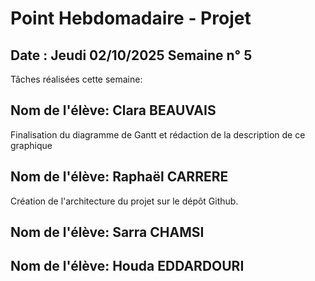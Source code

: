 # Point Hebdomadaire - Projet

## Date : Jeudi 02/10/2025 Semaine n° 5

Tâches réalisées cette semaine:

## Nom de l'élève: Clara BEAUVAIS
Finalisation du diagramme de Gantt et rédaction de la description de ce graphique

## Nom de l'élève: Raphaël CARRERE

Création de l'architecture du projet sur le dépôt Github.

## Nom de l'élève: Sarra CHAMSI

## Nom de l'élève: Houda EDDARDOURI







